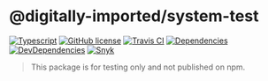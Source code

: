 # @digitally-imported/system-test
[![Typescript](https://img.shields.io/badge/%3C%2F%3E-TypeScript-blue.svg?style=flat-square)](https://www.typescriptlang.org/)
[![GitHub license](https://img.shields.io/github/license/pigulla/di?style=flat-square)](https://github.com/pigulla/di/blob/master/LICENSE)
[![Travis CI](https://img.shields.io/travis/com/pigulla/di/master?style=flat-square)](https://travis-ci.com/pigulla/di)
[![Dependencies](https://img.shields.io/david/pigulla/di?path=packages/system-test&style=flat-square)](https://david-dm.org/pigulla/di?path=packages%2Fsystem-test)
[![DevDependencies](https://img.shields.io/david/dev/pigulla/di?path=packages/system-test&style=flat-square)](https://david-dm.org/dev/pigulla/di?path=packages%2Fsystem-test)
[![Snyk](https://snyk.io/test/github/pigulla/di/badge.svg?targetFile=packages/system-test/package.json&style=flat-square)](https://snyk.io/test/github/pigulla/di?targetFile=packages%2Fsystem-test%2Fpackage.json&tab=dependencies)
> This package is for testing only and not published on npm. 
